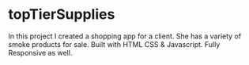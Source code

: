 # topTierSupplies
In this project I created a shopping app for a client. She has a variety of smoke products for sale. Built with HTML CSS &amp; Javascript. Fully Responsive as well.
